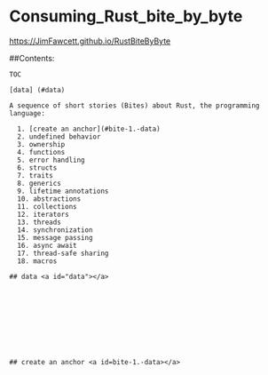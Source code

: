 
  # Consuming_Rust_bite_by_byte<br />

  https://JimFawcett.github.io/RustBiteByByte

  ##Contents:

    TOC

    [data] (#data)

    A sequence of short stories (Bites) about Rust, the programming language:
  
      1. [create an anchor](#bite-1.-data)
      2. undefined behavior
      3. ownership
      4. functions
      5. error handling
      6. structs
      7. traits
      8. generics
      9. lifetime annotations
      10. abstractions
      11. collections
      12. iterators
      13. threads
      14. synchronization
      15. message passing
      16. async await
      17. thread-safe sharing
      18. macros

    ## data <a id="data"></a>










    ## create an anchor <a id=bite-1.-data></a>
